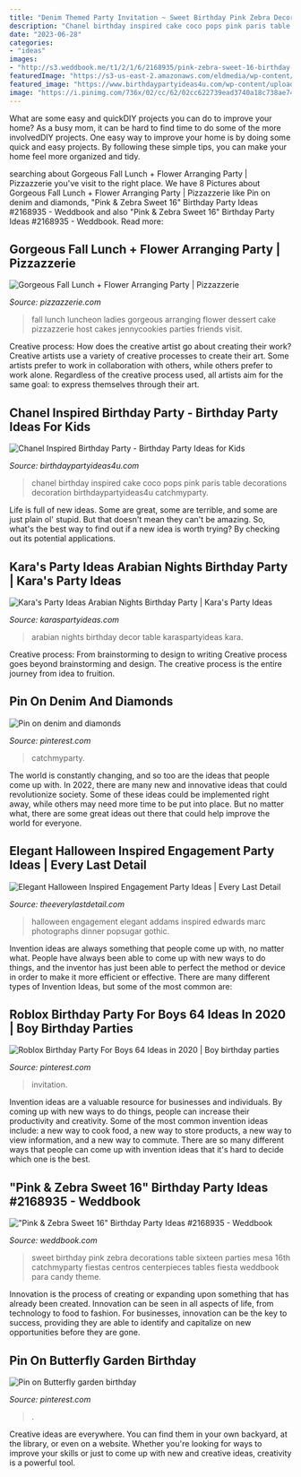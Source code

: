 ```yaml
---
title: "Denim Themed Party Invitation ~ Sweet Birthday Pink Zebra Decorations Table Sixteen Parties Mesa 16th Catchmyparty Fiestas Centros Centerpieces Tables Fiesta Weddbook Para Candy Theme"
description: "Chanel birthday inspired cake coco pops pink paris table decorations decoration birthdaypartyideas4u catchmyparty"
date: "2023-06-28"
categories:
- "ideas"
images:
- "http://s3.weddbook.me/t1/2/1/6/2168935/pink-zebra-sweet-16-birthday-party-ideas.jpg"
featuredImage: "https://s3-us-east-2.amazonaws.com/eldmedia/wp-content/uploads/2013/10/Halloween-Inspired-Engagement-Party-Ideas_0027.jpg"
featured_image: "https://www.birthdaypartyideas4u.com/wp-content/uploads/2015/12/COCO-Chanel-inspired-birthday-party-cake-pops-550x733.jpg"
image: "https://i.pinimg.com/736x/02/cc/62/02cc622739ead3740a18c738ae74902c.jpg"
---
```



What are some easy and quickDIY projects you can do to improve your home?
As a busy mom, it can be hard to find time to do some of the more involvedDIY projects. One easy way to improve your home is by doing some quick and easy projects. By following these simple tips, you can make your home feel more organized and tidy.

	

		
searching about Gorgeous Fall Lunch + Flower Arranging Party | Pizzazzerie you've visit to the right place. We have 8 Pictures about Gorgeous Fall Lunch + Flower Arranging Party | Pizzazzerie like Pin on denim and diamonds, &quot;Pink &amp; Zebra Sweet 16&quot; Birthday Party Ideas #2168935 - Weddbook and also &quot;Pink &amp; Zebra Sweet 16&quot; Birthday Party Ideas #2168935 - Weddbook. Read more:
		
    
## Gorgeous Fall Lunch + Flower Arranging Party | Pizzazzerie

<img loading=lazy src="http://pizzazzerie.com/wp-content/uploads/2015/11/beautiful-fall-cake.jpg" onerror="this.onerror=null;this.src='https://tse3.mm.bing.net/th?id=OIP.aP-WXzpvF5aW-g3eMY0PuwHaLH&amp;pid=15.1';" alt="Gorgeous Fall Lunch + Flower Arranging Party | Pizzazzerie">

_Source: pizzazzerie.com_

>fall lunch luncheon ladies gorgeous arranging flower dessert cake pizzazzerie host cakes jennycookies parties friends visit. 

	

Creative process: How does the creative artist go about creating their work?
Creative artists use a variety of creative processes to create their art. Some artists prefer to work in collaboration with others, while others prefer to work alone. Regardless of the creative process used, all artists aim for the same goal: to express themselves through their art.

    
## Chanel Inspired Birthday Party - Birthday Party Ideas For Kids

<img loading=lazy src="https://www.birthdaypartyideas4u.com/wp-content/uploads/2015/12/COCO-Chanel-inspired-birthday-party-cake-pops-550x733.jpg" onerror="this.onerror=null;this.src='https://tse4.mm.bing.net/th?id=OIP.fS_yuumm0amrrG1AcdOl2gHaJ3&amp;pid=15.1';" alt="Chanel Inspired Birthday Party - Birthday Party Ideas for Kids">

_Source: birthdaypartyideas4u.com_

>chanel birthday inspired cake coco pops pink paris table decorations decoration birthdaypartyideas4u catchmyparty. 

	

Life is full of new ideas. Some are great, some are terrible, and some are just plain ol' stupid. But that doesn't mean they can't be amazing. So, what's the best way to find out if a new idea is worth trying? By checking out its potential applications.

    
## Kara&#039;s Party Ideas Arabian Nights Birthday Party | Kara&#039;s Party Ideas

<img loading=lazy src="https://karaspartyideas.com/wp-content/uploads/2017/06/Arabian-Nights-Birthday-Party-via-Karas-Party-Ideas-KarasPartyIdeas.com21.jpg" onerror="this.onerror=null;this.src='https://tse1.mm.bing.net/th?id=OIP.mtxyjar2fFb2g_lke1UWHQHaJ3&amp;pid=15.1';" alt="Kara&#039;s Party Ideas Arabian Nights Birthday Party | Kara&#039;s Party Ideas">

_Source: karaspartyideas.com_

>arabian nights birthday decor table karaspartyideas kara. 

	

Creative process: From brainstorming to design to writing
Creative process goes beyond brainstorming and design. The creative process is the entire journey from idea to fruition.

    
## Pin On Denim And Diamonds

<img loading=lazy src="https://i.pinimg.com/736x/02/cc/62/02cc622739ead3740a18c738ae74902c.jpg" onerror="this.onerror=null;this.src='https://tse1.mm.bing.net/th?id=OIP.jYRWCrlkfzZ4b1al0jQnTQHaJ3&amp;pid=15.1';" alt="Pin on denim and diamonds">

_Source: pinterest.com_

>catchmyparty. 

	

The world is constantly changing, and so too are the ideas that people come up with. In 2022, there are many new and innovative ideas that could revolutionize society. Some of these ideas could be implemented right away, while others may need more time to be put into place. But no matter what, there are some great ideas out there that could help improve the world for everyone.

    
## Elegant Halloween Inspired Engagement Party Ideas | Every Last Detail

<img loading=lazy src="https://s3-us-east-2.amazonaws.com/eldmedia/wp-content/uploads/2013/10/Halloween-Inspired-Engagement-Party-Ideas_0027.jpg" onerror="this.onerror=null;this.src='https://tse4.mm.bing.net/th?id=OIP.BRFzlmuKkQfz03p1d6jgVgHaLF&amp;pid=15.1';" alt="Elegant Halloween Inspired Engagement Party Ideas | Every Last Detail">

_Source: theeverylastdetail.com_

>halloween engagement elegant addams inspired edwards marc photographs dinner popsugar gothic. 

	

Invention ideas are always something that people come up with, no matter what. People have always been able to come up with new ways to do things, and the inventor has just been able to perfect the method or device in order to make it more efficient or effective. There are many different types of Invention Ideas, but some of the most common are:

    
## Roblox Birthday Party For Boys 64 Ideas In 2020 | Boy Birthday Parties

<img loading=lazy src="https://i.pinimg.com/736x/ae/46/04/ae4604f8f6f49cf40b35e4cd56d65b3c.jpg" onerror="this.onerror=null;this.src='https://tse2.mm.bing.net/th?id=OIP.h6Nyec0VFoxhOEAzSN7oewAAAA&amp;pid=15.1';" alt="Roblox Birthday Party For Boys 64 Ideas in 2020 | Boy birthday parties">

_Source: pinterest.com_

>invitation. 

	

Invention ideas are a valuable resource for businesses and individuals. By coming up with new ways to do things, people can increase their productivity and creativity. Some of the most common invention ideas include: a new way to cook food, a new way to store products, a new way to view information, and a new way to commute. There are so many different ways that people can come up with invention ideas that it's hard to decide which one is the best.

    
## &quot;Pink &amp; Zebra Sweet 16&quot; Birthday Party Ideas #2168935 - Weddbook

<img loading=lazy src="http://s3.weddbook.me/t1/2/1/6/2168935/pink-zebra-sweet-16-birthday-party-ideas.jpg" onerror="this.onerror=null;this.src='https://tse3.mm.bing.net/th?id=OIP.nHyiVBsItu5mC8UvCIGT2wHaMY&amp;pid=15.1';" alt="&quot;Pink &amp; Zebra Sweet 16&quot; Birthday Party Ideas #2168935 - Weddbook">

_Source: weddbook.com_

>sweet birthday pink zebra decorations table sixteen parties mesa 16th catchmyparty fiestas centros centerpieces tables fiesta weddbook para candy theme. 

	

Innovation is the process of creating or expanding upon something that has already been created. Innovation can be seen in all aspects of life, from technology to food to fashion. For businesses, innovation can be the key to success, providing they are able to identify and capitalize on new opportunities before they are gone.

    
## Pin On Butterfly Garden Birthday

<img loading=lazy src="https://i.pinimg.com/736x/4e/70/e1/4e70e18d9089fcd889bf4fd25062dd74.jpg" onerror="this.onerror=null;this.src='https://tse1.mm.bing.net/th?id=OIP.jbBvIosmM1VBGPpBIjQHjADhEs&amp;pid=15.1';" alt="Pin on Butterfly garden birthday">

_Source: pinterest.com_

>. 

	

Creative ideas are everywhere. You can find them in your own backyard, at the library, or even on a website. Whether you're looking for ways to improve your skills or just to come up with new and creative ideas, creativity is a powerful tool.

